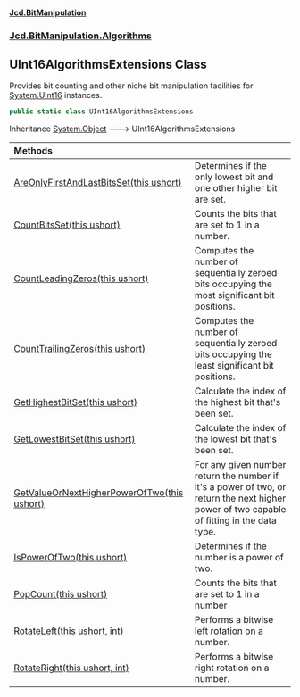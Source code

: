 #### [Jcd.BitManipulation](index.md 'index')

### [Jcd.BitManipulation.Algorithms](Jcd.BitManipulation.Algorithms.md 'Jcd.BitManipulation.Algorithms')

## UInt16AlgorithmsExtensions Class

Provides bit counting and other niche bit manipulation facilities
for [System.UInt16](https://docs.microsoft.com/en-us/dotnet/api/System.UInt16 'System.UInt16') instances.

```csharp
public static class UInt16AlgorithmsExtensions
```

Inheritance [System.Object](https://docs.microsoft.com/en-us/dotnet/api/System.Object 'System.Object') &#129106; UInt16AlgorithmsExtensions

| Methods                                                                                                                                                                                                                                                        |                                                                                                                                                    |
|:---------------------------------------------------------------------------------------------------------------------------------------------------------------------------------------------------------------------------------------------------------------|:---------------------------------------------------------------------------------------------------------------------------------------------------|
| [AreOnlyFirstAndLastBitsSet(this ushort)](Jcd.BitManipulation.Algorithms.UInt16AlgorithmsExtensions.AreOnlyFirstAndLastBitsSet(thisushort).md 'Jcd.BitManipulation.Algorithms.UInt16AlgorithmsExtensions.AreOnlyFirstAndLastBitsSet(this ushort)')             | Determines if the only lowest bit and one other higher bit are set.                                                                                |
| [CountBitsSet(this ushort)](Jcd.BitManipulation.Algorithms.UInt16AlgorithmsExtensions.CountBitsSet(thisushort).md 'Jcd.BitManipulation.Algorithms.UInt16AlgorithmsExtensions.CountBitsSet(this ushort)')                                                       | Counts the bits that are set to 1 in a number.                                                                                                     |
| [CountLeadingZeros(this ushort)](Jcd.BitManipulation.Algorithms.UInt16AlgorithmsExtensions.CountLeadingZeros(thisushort).md 'Jcd.BitManipulation.Algorithms.UInt16AlgorithmsExtensions.CountLeadingZeros(this ushort)')                                        | Computes the number of sequentially zeroed bits occupying the most significant bit positions.                                                  |
| [CountTrailingZeros(this ushort)](Jcd.BitManipulation.Algorithms.UInt16AlgorithmsExtensions.CountTrailingZeros(thisushort).md 'Jcd.BitManipulation.Algorithms.UInt16AlgorithmsExtensions.CountTrailingZeros(this ushort)')                                     | Computes the number of sequentially zeroed bits occupying the least significant bit positions.                                                 |
| [GetHighestBitSet(this ushort)](Jcd.BitManipulation.Algorithms.UInt16AlgorithmsExtensions.GetHighestBitSet(thisushort).md 'Jcd.BitManipulation.Algorithms.UInt16AlgorithmsExtensions.GetHighestBitSet(this ushort)')                                           | Calculate the index of the highest bit that's been set.                                                                                            |
| [GetLowestBitSet(this ushort)](Jcd.BitManipulation.Algorithms.UInt16AlgorithmsExtensions.GetLowestBitSet(thisushort).md 'Jcd.BitManipulation.Algorithms.UInt16AlgorithmsExtensions.GetLowestBitSet(this ushort)')                                              | Calculate the index of the lowest bit that's been set.                                                                                             |
| [GetValueOrNextHigherPowerOfTwo(this ushort)](Jcd.BitManipulation.Algorithms.UInt16AlgorithmsExtensions.GetValueOrNextHigherPowerOfTwo(thisushort).md 'Jcd.BitManipulation.Algorithms.UInt16AlgorithmsExtensions.GetValueOrNextHigherPowerOfTwo(this ushort)') | For any given number return the number if it's a power of two, or return the next higher power of two capable of fitting in the data type. |
| [IsPowerOfTwo(this ushort)](Jcd.BitManipulation.Algorithms.UInt16AlgorithmsExtensions.IsPowerOfTwo(thisushort).md 'Jcd.BitManipulation.Algorithms.UInt16AlgorithmsExtensions.IsPowerOfTwo(this ushort)')                                                       | Determines if the number is a power of two.                                                                                                        |
| [PopCount(this ushort)](Jcd.BitManipulation.Algorithms.UInt16AlgorithmsExtensions.PopCount(thisushort).md 'Jcd.BitManipulation.Algorithms.UInt16AlgorithmsExtensions.PopCount(this ushort)')                                                                   | Counts the bits that are set to 1 in a number                                                                                                      |
| [RotateLeft(this ushort, int)](Jcd.BitManipulation.Algorithms.UInt16AlgorithmsExtensions.RotateLeft(thisushort,int).md 'Jcd.BitManipulation.Algorithms.UInt16AlgorithmsExtensions.RotateLeft(this ushort, int)')                                               | Performs a bitwise left rotation on a number.                                                                                                      |
| [RotateRight(this ushort, int)](Jcd.BitManipulation.Algorithms.UInt16AlgorithmsExtensions.RotateRight(thisushort,int).md 'Jcd.BitManipulation.Algorithms.UInt16AlgorithmsExtensions.RotateRight(this ushort, int)')                                            | Performs a bitwise right rotation on a number.                                                                                                     |
